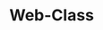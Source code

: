 # Web-Class
<link rel="About Me" href="index.html/AboutMe">
<link rel="Restaurant" href="restaurant.html/restaurant">
<link rel="StrtUp Website" href="StrtUp.html/botstrapdemo">